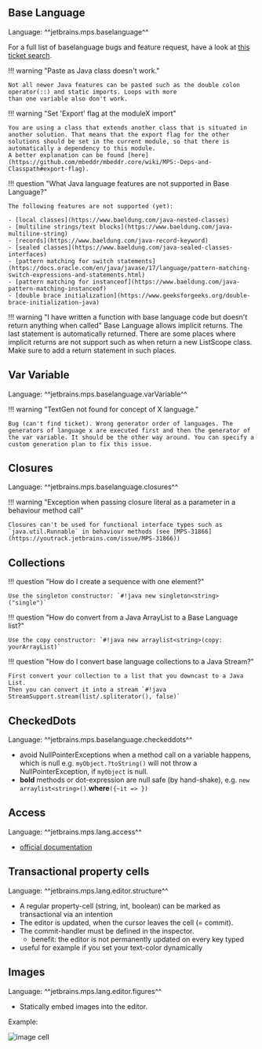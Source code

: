 ## Base Language
Language: ^^jetbrains.mps.baselanguage^^

For a full list of baselanguage bugs and feature request, have a look at [this ticket search](https://youtrack.jetbrains.com/issues/MPS?q=%23Open%20%23BaseLanguage).

!!! warning "Paste as Java class doesn't work."

    Not all newer Java features can be pasted such as the double colon operator(::) and static imports. Loops with more
    than one variable also don't work.

!!! warning "Set 'Export' flag at the moduleX import"

    You are using a class that extends another class that is situated in another solution. That means that the export flag for the other
    solutions should be set in the current module, so that there is automatically a dependency to this module.
    A better explanation can be found [here](https://github.com/mbeddr/mbeddr.core/wiki/MPS:-Deps-and-Classpath#export-flag).

!!! question "What Java language features are not supported in Base Language?"

    The following features are not supported (yet):

    - [local classes](https://www.baeldung.com/java-nested-classes)
    - [multiline strings/text blocks](https://www.baeldung.com/java-multiline-string)
    - [records](https://www.baeldung.com/java-record-keyword)
    - [sealed classes](https://www.baeldung.com/java-sealed-classes-interfaces)
    - [pattern matching for switch statements](https://docs.oracle.com/en/java/javase/17/language/pattern-matching-switch-expressions-and-statements.html)
    - [pattern matching for instanceof](https://www.baeldung.com/java-pattern-matching-instanceof)
    - [double brace initialization](https://www.geeksforgeeks.org/double-brace-initialization-java)


!!! warning "I have written a function with base language code but doesn't return anything when called"
    Base Language allows implicit returns. The last statement is automatically returned. There are some
    places where implicit returns are not support such as when return a new ListScope class. Make sure to add a return
    statement in such places.

## Var Variable
Language: ^^jetbrains.mps.baselanguage.varVariable^^

!!! warning "TextGen not found for concept of X language."

    Bug (can't find ticket). Wrong generator order of languages. The generators of language x are executed first and then the generator of
    the var variable. It should be the other way around. You can specify a custom generation plan to fix this issue.

## Closures
Language: ^^jetbrains.mps.baselanguage.closures^^

!!! warning "Exception when passing closure literal as a parameter in a behaviour method call"

    Closures can't be used for functional interface types such as `java.util.Runnable` in behaviour methods (see [MPS-31866](https://youtrack.jetbrains.com/issue/MPS-31866))

## Collections

!!! question "How do I create a sequence with one element?"

    Use the singleton constructor: `#!java new singleton<string>("single")`

!!! question "How do convert from a Java ArrayList to a Base Language list?"

    Use the copy constructor: `#!java new arraylist<string>(copy: yourArrayList)`

!!! question "How do I convert base language collections to a Java Stream?"

    First convert your collection to a list that you downcast to a Java List.
    Then you can convert it into a stream `#!java StreamSupport.stream(list/.spliterator(), false)`

## CheckedDots
Language: ^^jetbrains.mps.baselanguage.checkeddots^^

- avoid NullPointerExceptions when a method call on a variable happens, which is null e.g. `myObject.?toString()` will not throw a NullPointerException, if `myObject` is null.
- **bold** methods or dot-expression are null safe (by hand-shake), e.g. `new arraylist<string>()`.**where**`({~it => })`

## Access
Language: ^^jetbrains.mps.lang.access^^

- [official documentation](https://www.jetbrains.com/help/mps/smodel-language.html#accesslanguage)

## Transactional property cells
Language: ^^jetbrains.mps.lang.editor.structure^^

- A regular property-cell (string, int, boolean) can be marked as transactional via an intention
- The editor is updated, when the cursor leaves the cell (= commit).
- The commit-handler must be defined in the inspector.
    - benefit: the editor is not permanently updated on every key typed
- useful for example if you set your text-color dynamically

## Images
Language: ^^jetbrains.mps.lang.editor.figures^^

- Statically embed images into the editor.

Example:

<img src="../../../img/image_cell.png" alt="image cell" />